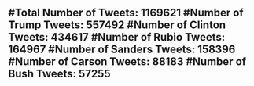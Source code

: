 #Total Number of Tweets: 1169621 
#Number of Trump Tweets: 557492
#Number of Clinton Tweets: 434617
#Number of Rubio Tweets: 164967
#Number of Sanders Tweets: 158396
#Number of Carson Tweets: 88183
#Number of Bush Tweets: 57255
---
